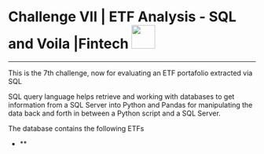 # Challenge VII | ETF Analysis - SQL and Voila |Fintech <img src="https://instructure-uploads-pdx.s3.us-west-2.amazonaws.com/account_150420000000000001/attachments/590996/columbia.png" height="48" width="48">

---

This is the 7th challenge, now for evaluating an ETF portafolio extracted via SQL

SQL query language helps retrieve and working with databases to get information from a SQL Server into Python and Pandas for manipulating the data back and forth in between a Python script and a SQL Server.

The database contains the following ETFs

- **